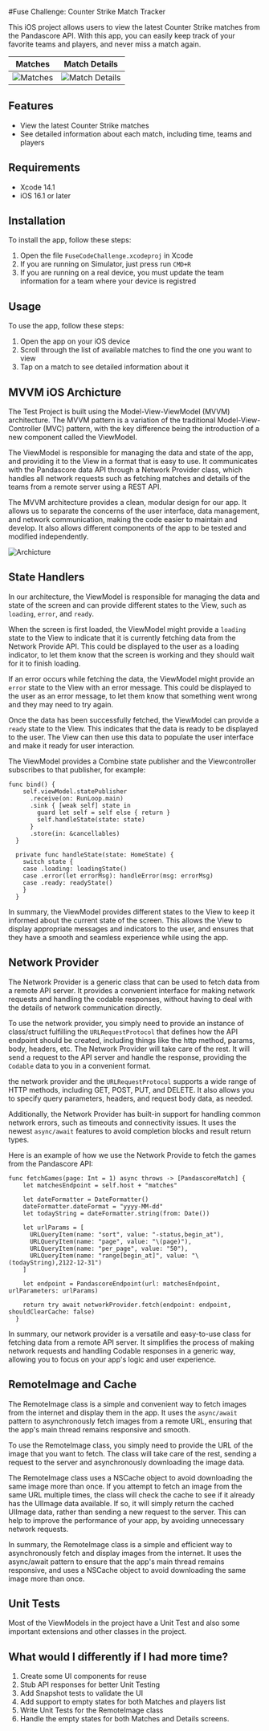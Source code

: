 #Fuse Challenge: Counter Strike Match Tracker

This iOS project allows users to view the latest Counter Strike matches from the Pandascore API. With this app, you can easily keep track of your favorite teams and players, and never miss a match again.

| Matches     | Match Details |
| ----------- | ----------- |
| ![Matches](readmeImages/matches.png)      | ![Match Details](readmeImages/details.png)        |


## Features

- View the latest Counter Strike matches
- See detailed information about each match, including time, teams and players

## Requirements

- Xcode 14.1
- iOS 16.1 or later

## Installation

To install the app, follow these steps:

1. Open the file `FuseCodeChallenge.xcodeproj` in Xcode 
2. If you are running on Simulator, just press run `CMD+R`
3. If you are running on a real device, you must update the team information for a team where your device is registred

## Usage

To use the app, follow these steps:

1. Open the app on your iOS device
2. Scroll through the list of available matches to find the one you want to view
3. Tap on a match to see detailed information about it

## MVVM iOS Archicture

The Test Project is built using the Model-View-ViewModel (MVVM) architecture. The MVVM pattern is a variation of the traditional Model-View-Controller (MVC) pattern, with the key difference being the introduction of a new component called the ViewModel.

The ViewModel is responsible for managing the data and state of the app, and providing it to the View in a format that is easy to use. It communicates with the Pandascore data API through a Network Provider class, which handles all network requests such as fetching matches and details of the teams from a remote server using a REST API.

The MVVM architecture provides a clean, modular design for our app. It allows us to separate the concerns of the user interface, data management, and network communication, making the code easier to maintain and develop. It also allows different components of the app to be tested and modified independently.

![Archicture](readmeImages/arch.png)

## State Handlers

In our architecture, the ViewModel is responsible for managing the data and state of the screen and can provide different states to the View, such as `loading`, `error`, and `ready`.

When the screen is first loaded, the ViewModel might provide a `loading` state to the View to indicate that it is currently fetching data from the Network Provide API. This could be displayed to the user as a loading indicator, to let them know that the screen is working and they should wait for it to finish loading.

If an error occurs while fetching the data, the ViewModel might provide an `error` state to the View with an error message. This could be displayed to the user as an error message, to let them know that something went wrong and they may need to try again.

Once the data has been successfully fetched, the ViewModel can provide a `ready` state to the View. This indicates that the data is ready to be displayed to the user. The View can then use this data to populate the user interface and make it ready for user interaction.

The ViewModel provides a Combine state publisher and the Viewcontroller subscribes to that publisher, for example:
```
func bind() {
    self.viewModel.statePublisher
      .receive(on: RunLoop.main)
      .sink { [weak self] state in
        guard let self = self else { return }
        self.handleState(state: state)
      }
      .store(in: &cancellables)
  }

  private func handleState(state: HomeState) {
    switch state {
    case .loading: loadingState()
    case .error(let errorMsg): handleError(msg: errorMsg)
    case .ready: readyState()
    }
  }
  ```

In summary, the ViewModel provides different states to the View to keep it informed about the current state of the screen. This allows the View to display appropriate messages and indicators to the user, and ensures that they have a smooth and seamless experience while using the app.

## Network Provider

The Network Provider is a generic class that can be used to fetch data from a remote API server. It provides a convenient interface for making network requests and handling the codable responses, without having to deal with the details of network communication directly.

To use the network provider, you simply need to provide an instance of class/struct fulfilling the `URLRequestProtocol` that defines how the API endpoint should be created, including things like the http method, params, body, headers, etc. The Network Provider will take care of the rest. It will send a request to the API server and handle the response, providing the `Codable` data to you in a convenient format.

the network provider and the `URLRequestProtocol` supports a wide range of HTTP methods, including GET, POST, PUT, and DELETE. It also allows you to specify query parameters, headers, and request body data, as needed.

Additionally, the Network Provider has built-in support for handling common network errors, such as timeouts and connectivity issues. It uses the newest `async/await` features to avoid completion blocks and result return types.

Here is an example of how we use the Network Provide to fetch the games from the Pandascore API:
```
func fetchGames(page: Int = 1) async throws -> [PandascoreMatch] {
    let matchesEndpoint = self.host + "matches"

    let dateFormatter = DateFormatter()
    dateFormatter.dateFormat = "yyyy-MM-dd"
    let todayString = dateFormatter.string(from: Date())

    let urlParams = [
      URLQueryItem(name: "sort", value: "-status,begin_at"),
      URLQueryItem(name: "page", value: "\(page)"),
      URLQueryItem(name: "per_page", value: "50"),
      URLQueryItem(name: "range[begin_at]", value: "\(todayString),2122-12-31")
    ]
    
    let endpoint = PandascoreEndpoint(url: matchesEndpoint, urlParameters: urlParams)

    return try await networkProvider.fetch(endpoint: endpoint, shouldClearCache: false)
  }
  ```

In summary, our network provider is a versatile and easy-to-use class for fetching data from a remote API server. It simplifies the process of making network requests and handling Codable responses in a generic way, allowing you to focus on your app's logic and user experience.

## RemoteImage and Cache

The RemoteImage class is a simple and convenient way to fetch images from the internet and display them in the app. It uses the `async/await` pattern to asynchronously fetch images from a remote URL, ensuring that the app's main thread remains responsive and smooth.

To use the RemoteImage class, you simply need to provide the URL of the image that you want to fetch. The class will take care of the rest, sending a request to the server and asynchronously downloading the image data.

The RemoteImage class uses a NSCache object to avoid downloading the same image more than once. If you attempt to fetch an image from the same URL multiple times, the class will check the cache to see if it already has the UIImage data available. If so, it will simply return the cached UIImage data, rather than sending a new request to the server. This can help to improve the performance of your app, by avoiding unnecessary network requests.

In summary, the RemoteImage class is a simple and efficient way to asynchronously fetch and display images from the internet. It uses the async/await pattern to ensure that the app's main thread remains responsive, and uses a NSCache object to avoid downloading the same image more than once. 

## Unit Tests

Most of the ViewModels in the project have a Unit Test and also some important extensions and other classes in the project.

## What would I differently if I had more time?
1. Create some UI components for reuse
2. Stub API responses for better Unit Testing
3. Add Snapshot tests to validate the UI
4. Add support to empty states for both Matches and players list
5. Write Unit Tests for the RemoteImage class
6. Handle the empty states for both Matches and Details screens.